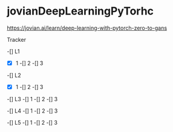 # jovianDeepLearningPyTorhc
https://jovian.ai/learn/deep-learning-with-pytorch-zero-to-gans

Tracker

-[] L1
  -[x] 1
  -[] 2
  -[] 3

-[] L2
  -[x] 1
  -[] 2
  -[] 3

-[] L3
  -[] 1
  -[] 2
  -[] 3

-[] L4
  -[] 1
  -[] 2
  -[] 3
  
-[] L5
  -[] 1
  -[] 2
  -[] 3
  
